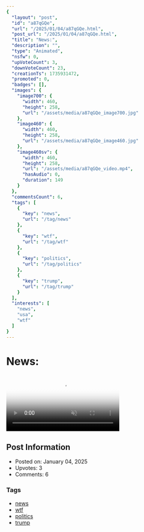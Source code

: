 ```yaml
---
{
  "layout": "post",
  "id": "a87qGQe",
  "url": "/2025/01/04/a87qGQe.html",
  "post_url": "/2025/01/04/a87qGQe.html",
  "title": "News:",
  "description": "",
  "type": "Animated",
  "nsfw": 0,
  "upVoteCount": 3,
  "downVoteCount": 23,
  "creationTs": 1735931472,
  "promoted": 0,
  "badges": [],
  "images": {
    "image700": {
      "width": 460,
      "height": 258,
      "url": "/assets/media/a87qGQe_image700.jpg"
    },
    "image460": {
      "width": 460,
      "height": 258,
      "url": "/assets/media/a87qGQe_image460.jpg"
    },
    "image460sv": {
      "width": 460,
      "height": 258,
      "url": "/assets/media/a87qGQe_video.mp4",
      "hasAudio": 0,
      "duration": 149
    }
  },
  "commentsCount": 6,
  "tags": [
    {
      "key": "news",
      "url": "/tag/news"
    },
    {
      "key": "wtf",
      "url": "/tag/wtf"
    },
    {
      "key": "politics",
      "url": "/tag/politics"
    },
    {
      "key": "trump",
      "url": "/tag/trump"
    }
  ],
  "interests": [
    "news",
    "usa",
    "wtf"
  ]
}
---
```


# News:

<video controls playsinline loop muted poster="/assets/media/a87qGQe_image460.jpg">
  <source src="/assets/media/a87qGQe_video.mp4" type="video/mp4">
  Your browser does not support the video tag.
</video>

## Post Information

- Posted on: January 04, 2025
- Upvotes: 3
- Comments: 6

### Tags

- [news](/tag/news)
- [wtf](/tag/wtf)
- [politics](/tag/politics)
- [trump](/tag/trump)
